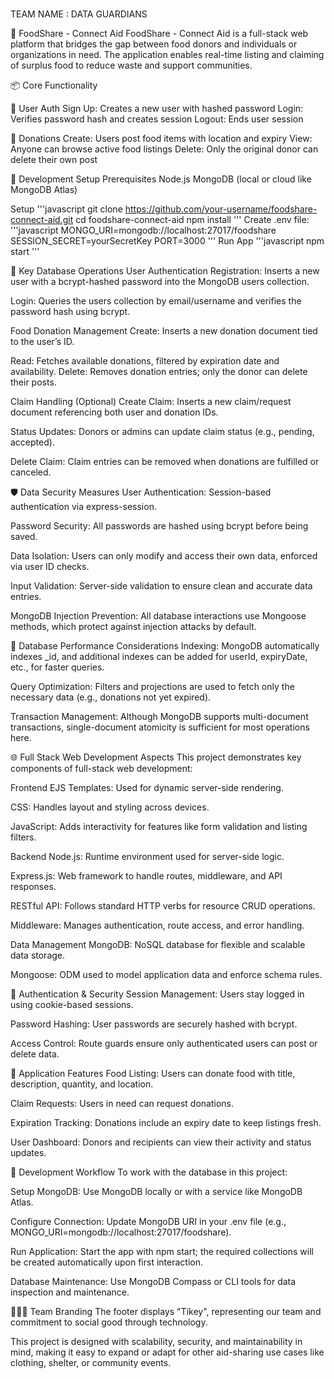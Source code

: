###
TEAM NAME : DATA GUARDIANS

🥗 FoodShare - Connect Aid
FoodShare - Connect Aid is a full-stack web platform that bridges the gap between food donors and individuals or organizations in need. The application enables real-time listing and claiming of surplus food to reduce waste and support communities.

📦 Core Functionality

👤 User Auth
Sign Up: Creates a new user with hashed password
Login: Verifies password hash and creates session
Logout: Ends user session

🥘 Donations
Create: Users post food items with location and expiry
View: Anyone can browse active food listings
Delete: Only the original donor can delete their own post

🧪 Development Setup
Prerequisites
Node.js
MongoDB (local or cloud like MongoDB Atlas)

Setup
'''javascript
git clone https://github.com/your-username/foodshare-connect-aid.git
cd foodshare-connect-aid
npm install
'''
Create .env file:
'''javascript
MONGO_URI=mongodb://localhost:27017/foodshare
SESSION_SECRET=yourSecretKey
PORT=3000
'''
Run App
'''javascript
npm start
'''

🔧 Key Database Operations
User Authentication
Registration: Inserts a new user with a bcrypt-hashed password into the MongoDB users collection.

Login: Queries the users collection by email/username and verifies the password hash using bcrypt.

Food Donation Management
Create: Inserts a new donation document tied to the user’s ID.

Read: Fetches available donations, filtered by expiration date and availability.
Delete: Removes donation entries; only the donor can delete their posts.

Claim Handling (Optional)
Create Claim: Inserts a new claim/request document referencing both user and donation IDs.

Status Updates: Donors or admins can update claim status (e.g., pending, accepted).

Delete Claim: Claim entries can be removed when donations are fulfilled or canceled.

🛡️ Data Security Measures
User Authentication: Session-based authentication via express-session.

Password Security: All passwords are hashed using bcrypt before being saved.

Data Isolation: Users can only modify and access their own data, enforced via user ID checks.

Input Validation: Server-side validation to ensure clean and accurate data entries.

MongoDB Injection Prevention: All database interactions use Mongoose methods, which protect against injection attacks by default.

🚀 Database Performance Considerations
Indexing: MongoDB automatically indexes _id, and additional indexes can be added for userId, expiryDate, etc., for faster queries.

Query Optimization: Filters and projections are used to fetch only the necessary data (e.g., donations not yet expired).

Transaction Management: Although MongoDB supports multi-document transactions, single-document atomicity is sufficient for most operations here.

🌐 Full Stack Web Development Aspects
This project demonstrates key components of full-stack web development:

Frontend
EJS Templates: Used for dynamic server-side rendering.

CSS: Handles layout and styling across devices.

JavaScript: Adds interactivity for features like form validation and listing filters.

Backend
Node.js: Runtime environment used for server-side logic.

Express.js: Web framework to handle routes, middleware, and API responses.

RESTful API: Follows standard HTTP verbs for resource CRUD operations.

Middleware: Manages authentication, route access, and error handling.

Data Management
MongoDB: NoSQL database for flexible and scalable data storage.

Mongoose: ODM used to model application data and enforce schema rules.

🔐 Authentication & Security
Session Management: Users stay logged in using cookie-based sessions.

Password Hashing: User passwords are securely hashed with bcrypt.

Access Control: Route guards ensure only authenticated users can post or delete data.

📲 Application Features
Food Listing: Users can donate food with title, description, quantity, and location.

Claim Requests: Users in need can request donations.

Expiration Tracking: Donations include an expiry date to keep listings fresh.

User Dashboard: Donors and recipients can view their activity and status updates.

🧪 Development Workflow
To work with the database in this project:

Setup MongoDB: Use MongoDB locally or with a service like MongoDB Atlas.

Configure Connection: Update MongoDB URI in your .env file (e.g., MONGO_URI=mongodb://localhost:27017/foodshare).

Run Application: Start the app with npm start; the required collections will be created automatically upon first interaction.

Database Maintenance: Use MongoDB Compass or CLI tools for data inspection and maintenance.

🧑‍🤝‍🧑 Team Branding
The footer displays "Tikey", representing our team and commitment to social good through technology.

This project is designed with scalability, security, and maintainability in mind, making it easy to expand or adapt for other aid-sharing use cases like clothing, shelter, or community events.



